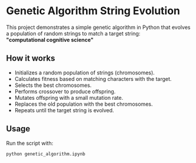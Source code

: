 # Genetic Algorithm String Evolution

This project demonstrates a simple genetic algorithm in Python that evolves a population of random strings to match a target string:  
**"computational cognitive science"**

## How it works

- Initializes a random population of strings (chromosomes).
- Calculates fitness based on matching characters with the target.
- Selects the best chromosomes.
- Performs crossover to produce offspring.
- Mutates offspring with a small mutation rate.
- Replaces the old population with the best chromosomes.
- Repeats until the target string is evolved.

## Usage

Run the script with:

```bash
python genetic_algorithm.ipynb
